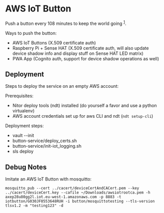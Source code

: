 # AWS IoT Button

Push a button every 108 minutes to keep the world going <sup>[1]</sup>.

Ways to push the button:
- AWS IoT Buttons (X.509 certificate auth)
- Raspberry Pi + Sense HAT (X.509 certificate auth, will also update device shadow info and display stuff on Sense HAT LED matrix)
- PWA App (Cognito auth, support for device shadow operations as well)

## Deployment

Steps to deploy the service on an empty AWS account:

Prerequisites:
- Nitor deploy tools (ndt) installed (do yourself a favor and use a python virtualenv)
- AWS account credentials set up for aws CLI and ndt (`ndt setup-cli`)

Deployment steps:
- vault --init
- button-service/deploy_certs.sh
- button-service/init-iot_logging.sh
- sls deploy


## Debug Notes

Imitate an AWS IoT Button with mosquitto:
```
mosquitto_pub --cert ../cacert/deviceCertAndCACert.pem --key ../cacert/deviceCert.key --cafile ~/Downloads/awsiotrootca.pem -h axep28u80gg2l.iot.eu-west-1.amazonaws.com -p 8883 -t iotbutton/G030JF0553648RUH -i button/mosquittotesting --tls-version tlsv1.2 -m "testing123" -d
```


[1]: https://www.youtube.com/watch?v=T13QyYeMVP0
